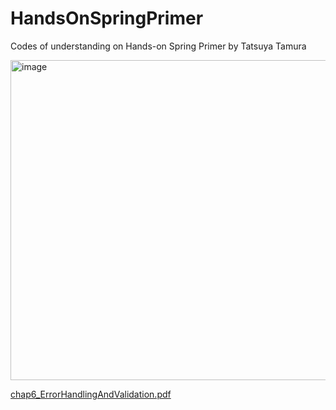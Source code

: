 # HandsOnSpringPrimer
Codes of understanding on Hands-on Spring Primer by Tatsuya Tamura

<img width="512" alt="image" src="https://user-images.githubusercontent.com/96886982/177674596-b82e45a9-4c6c-403f-9bee-3d74afff284f.png">

[chap6_ErrorHandlingAndValidation.pdf](https://github.com/CynicDog/HandsOnSpringPrimer/files/9059750/chap6_ErrorHandlingAndValidation.pdf)
